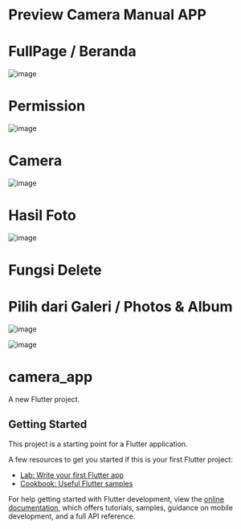 # Preview Camera Manual APP
# FullPage / Beranda

![image](https://github.com/user-attachments/assets/878292ea-ef0e-4220-a271-3a8a746c50a0)

# Permission

![image](https://github.com/user-attachments/assets/8a24ebdd-1a4f-4cb3-bd88-fbb5a6327ba7)

# Camera

![image](https://github.com/user-attachments/assets/9a50a4d5-6cdc-40b5-91cc-c095390ff643)

# Hasil Foto

![image](https://github.com/user-attachments/assets/a2a40894-4699-4eef-a2eb-a3c17c4a5a1c)

# Fungsi Delete

# Pilih dari Galeri / Photos & Album

![image](https://github.com/user-attachments/assets/dc3bdb92-f1ed-4933-8a3a-4102122ead50)

![image](https://github.com/user-attachments/assets/72d0b495-267a-4e8f-9129-18bdd05c2c38)



# camera_app

A new Flutter project.

## Getting Started

This project is a starting point for a Flutter application.

A few resources to get you started if this is your first Flutter project:

- [Lab: Write your first Flutter app](https://docs.flutter.dev/get-started/codelab)
- [Cookbook: Useful Flutter samples](https://docs.flutter.dev/cookbook)

For help getting started with Flutter development, view the
[online documentation](https://docs.flutter.dev/), which offers tutorials,
samples, guidance on mobile development, and a full API reference.
